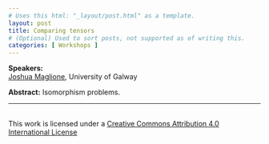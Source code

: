 ```yaml
---
# Uses this html: "_layout/post.html" as a template.
layout: post 
title: Comparing tensors
# (Optional) Used to sort posts, not supported as of writing this.
categories: [ Workshops ]
---
```


**Speakers:** 
<br><a href="https://joshmaglione.com/" target="_blank">Joshua Maglione</a>, University of Galway

**Abstract:** Isomorphism problems.

---


<!-- Example video embed snippet
<iframe width="560" height="315" src="https://www.youtube.com/embed/VqteyFC3M60?si=EbfzhFNSYzOr0RW4" title="YouTube video player" frameborder="0" allow="accelerometer; autoplay; clipboard-write; encrypted-media; gyroscope; picture-in-picture; web-share" referrerpolicy="strict-origin-when-cross-origin" allowfullscreen></iframe>
-->


<br/>This work is licensed under a <a rel="license" href="http://creativecommons.org/licenses/by/4.0/" target="_blank">Creative Commons Attribution 4.0 International License</a>